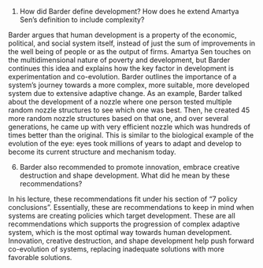 1.	How did Barder define development? How does he extend Amartya Sen’s definition to include complexity?

Barder argues that human development is a property of the economic, political, and social system itself, instead of just the sum of improvements in the well being of people or as the output of firms. Amartya Sen touches on the multidimensional nature of poverty and development, but Barder continues this idea and explains how the key factor in development is experimentation and co-evolution. Barder outlines the importance of a system’s journey towards a more complex, more suitable, more developed system due to extensive adaptive change. As an example, Barder talked about the development of a nozzle where one person tested multiple random nozzle structures to see which one was best. Then, he created 45 more random nozzle structures based on that one, and over several generations, he came up with very efficient nozzle which was hundreds of times better than the original. This is similar to the biological example of the evolution of the eye: eyes took millions of years to adapt and develop to become its current structure and mechanism today.


6. Barder also recommended to promote innovation, embrace creative destruction and shape development. What did he mean by these recommendations?

In his lecture, these recommendations fit under his section of “7 policy conclusions”. Essentially, these are recommendations to keep in mind when systems are creating policies which target development. These are all recommendations which supports the progression of complex adaptive system, which is the most optimal way towards human development. Innovation, creative destruction, and shape development help push forward co-evolution of systems, replacing inadequate solutions with more favorable solutions.
